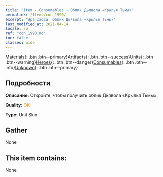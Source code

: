 ```yaml
---
title: "Item - Consumables - Облик Дьявола «Крылья Тьмы»"
permalink: /Items/con_1990/
excerpt: "Эра хаоса  Облик Дьявола «Крылья Тьмы»"
last_modified_at: 2021-04-14
locale: ru
ref: "con_1990.md"
toc: false
classes: wide
---
```

 [Materials](/ru/Items/){: .btn .btn--primary}[Artifacts](/ru/Items/Artifacts/){: .btn .btn--success}[Units](/ru/Items/Units/){: .btn .btn--warning}[Heroes](/ru/Items/Heroes/){: .btn .btn--danger}[Consumables](/ru/Items/Consumables/){: .btn .btn--info}[Unknown](/ru/Items/Unknown/){: .btn .btn--primary}

## Подробности
 **Описание:** Откройте, чтобы получить облик Дьявола «Крылья Тьмы».

 **Quality:** <span style="color: #FF8C00">OK</span>

 **Type:** Unit Skin

## Gather

  None

## This item contains:

  None

